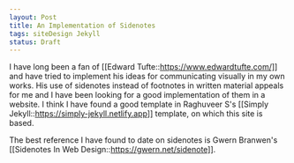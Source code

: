 ```yaml
---
layout: Post
title: An Implementation of Sidenotes
tags: siteDesign Jekyll
status: Draft
---
```


I have long been a fan of [[Edward Tufte::https://www.edwardtufte.com/]] and have tried to implement his ideas for communicating visually in my own works. His use of sidenotes instead of footnotes in written material appeals for me and I have been looking for a good implementation of them in a website. I think I have found a good template in Raghuveer S's [[Simply Jekyll::https://simply-jekyll.netlify.app]] template, on which this site is based.

The best reference I have found to date on sidenotes is Gwern Branwen's [[Sidenotes In Web Design::https://gwern.net/sidenote]].
